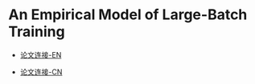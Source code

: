 # An Empirical Model of Large-Batch Training

- [论文连接-EN](https://arxiv.org/pdf/1812.06162)

- [论文连接-CN](https://github.com/Elvin-Ma/ai_papers/blob/main/batchsize/large_batch_training.md)
